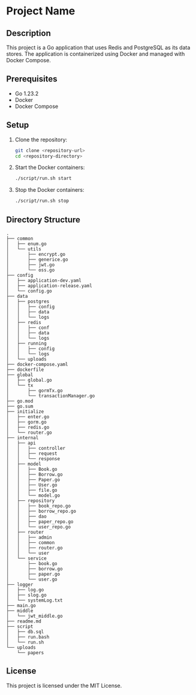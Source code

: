 # Project Name

## Description
This project is a Go application that uses Redis and PostgreSQL as its data stores. The application is containerized using Docker and managed with Docker Compose.

## Prerequisites
- Go 1.23.2
- Docker
- Docker Compose

## Setup

1. Clone the repository:
    ```sh
    git clone <repository-url>
    cd <repository-directory>
    ```

2. Start the Docker containers:
    ```sh
    ./script/run.sh start
    ```

3. Stop the Docker containers:
    ```sh
    ./script/run.sh stop
    ```

## Directory Structure
```
.
├── common
│   ├── enum.go
│   └── utils
│       ├── encrypt.go
│       ├── generice.go
│       ├── jwt.go
│       └── oss.go
├── config
│   ├── application-dev.yaml
│   ├── application-release.yaml
│   └── config.go
├── data
│   ├── postgres
│   │   ├── config
│   │   ├── data
│   │   └── logs
│   ├── redis
│   │   ├── conf
│   │   ├── data
│   │   └── logs
│   ├── running
│   │   ├── config
│   │   └── logs
│   └── uploads
├── docker-compose.yaml
├── dockerfile
├── global
│   ├── global.go
│   └── tx
│       ├── gormTx.go
│       └── transactionManager.go
├── go.mod
├── go.sum
├── initialize
│   ├── enter.go
│   ├── gorm.go
│   ├── redis.go
│   └── router.go
├── internal
│   ├── api
│   │   ├── controller
│   │   ├── request
│   │   └── response
│   ├── model
│   │   ├── Book.go
│   │   ├── Borrow.go
│   │   ├── Paper.go
│   │   ├── User.go
│   │   ├── file.go
│   │   └── model.go
│   ├── repository
│   │   ├── book_repo.go
│   │   ├── borrow_repo.go
│   │   ├── dao
│   │   ├── paper_repo.go
│   │   └── user_repo.go
│   ├── router
│   │   ├── admin
│   │   ├── common
│   │   ├── router.go
│   │   └── user
│   └── service
│       ├── book.go
│       ├── borrow.go
│       ├── paper.go
│       └── user.go
├── logger
│   ├── log.go
│   ├── slog.go
│   └── systemLog.txt
├── main.go
├── middle
│   └── jwt_middle.go
├── readme.md
├── script
│   ├── db.sql
│   ├── run.bash
│   └── run.sh
└── uploads
    └── papers
```



## License
This project is licensed under the MIT License.

